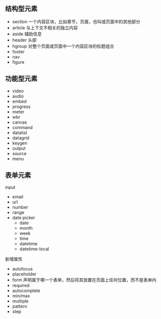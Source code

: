 ## 结构型元素
- section 一个内容区块，比如章节，页眉，也叫或页面中的其他部分
- article 与上下文不相关的独立内容
- aside 辅助信息
- header 头部
- hgroup 对整个页面或页面中一个内容区块的标题组合
- footer
- nav
- figure

## 功能型元素
- video
- audio
- embed
- progress
- meter
- wbr
- canvas
- command
- datalist
- datagrid
- keygen
- output
- source
- menu

## 表单元素
input
- email
- url
- number
- range
- date picker
	+ date
	+ month
	+ week
	+ time
	+ datetime
	+ datetime-local

新增属性
- autofocus
- placeholder
- form 声明属于哪一个表单，然后将其放置在页面上任何位置，而不是表单内
- required
- autocomplete
- min/max
- multiple
- pattern
- step